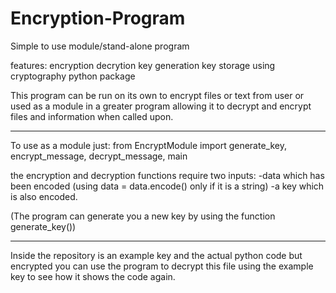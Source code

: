 # Encryption-Program
Simple to use module/stand-alone program

features:
encryption
decrytion
key generation
key storage
using cryptography python package

This program can be run on its own to encrypt files or text from user or used as a module in a greater program allowing it to decrypt and encrypt files and information when 
called upon.

--------
To use as a module just:
from EncryptModule import generate_key, encrypt_message, decrypt_message, main

the encryption and decryption functions require two inputs:
-data which has been encoded (using data = data.encode() only if it is a string)
-a key which is also encoded.

(The program can generate you a new key by using the function generate_key())

--------
Inside the repository is an example key and the actual python code but encrypted
you can use the program to decrypt this file using the example key to see how it shows the code again.


